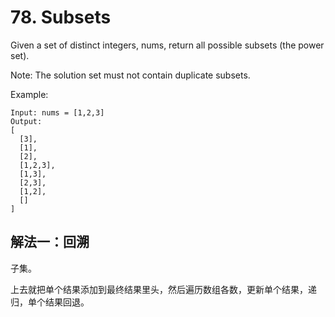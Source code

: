 # 78. Subsets
Given a set of distinct integers, nums, return all possible subsets (the power set).

Note: The solution set must not contain duplicate subsets.

Example:
```
Input: nums = [1,2,3]
Output:
[
  [3],
  [1],
  [2],
  [1,2,3],
  [1,3],
  [2,3],
  [1,2],
  []
]
```
## 解法一：回溯

子集。

上去就把单个结果添加到最终结果里头，然后遍历数组各数，更新单个结果，递归，单个结果回退。